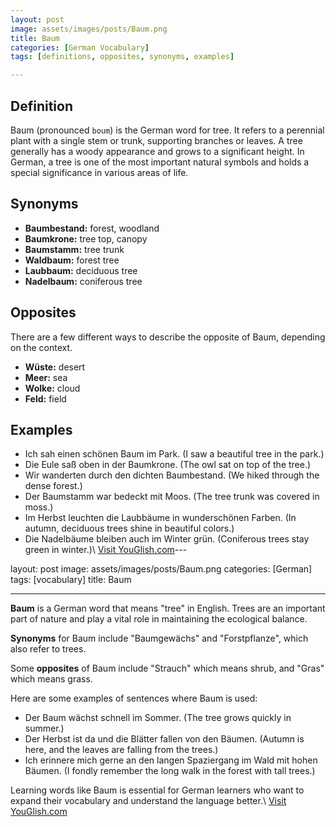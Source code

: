```yaml
---
layout: post
image: assets/images/posts/Baum.png
title: Baum
categories: [German Vocabulary]
tags: [definitions, opposites, synonyms, examples]

---
```


## Definition

Baum (pronounced `boum`) is the German word for tree. It refers to a perennial plant with a single stem or trunk, supporting branches or leaves. A tree generally has a woody appearance and grows to a significant height. In German, a tree is one of the most important natural symbols and holds a special significance in various areas of life.

## Synonyms

- **Baumbestand:** forest, woodland
- **Baumkrone:** tree top, canopy
- **Baumstamm:** tree trunk
- **Waldbaum:** forest tree
- **Laubbaum:** deciduous tree
- **Nadelbaum:** coniferous tree

## Opposites

There are a few different ways to describe the opposite of Baum, depending on the context.

- **Wüste:** desert
- **Meer:** sea
- **Wolke:** cloud
- **Feld:** field

## Examples

- Ich sah einen schönen Baum im Park. (I saw a beautiful tree in the park.)
- Die Eule saß oben in der Baumkrone. (The owl sat on top of the tree.)
- Wir wanderten durch den dichten Baumbestand. (We hiked through the dense forest.)
- Der Baumstamm war bedeckt mit Moos. (The tree trunk was covered in moss.)
- Im Herbst leuchten die Laubbäume in wunderschönen Farben. (In autumn, deciduous trees shine in beautiful colors.)
- Die Nadelbäume bleiben auch im Winter grün. (Coniferous trees stay green in winter.)\ <a id="yg-widget-0" class="youglish-widget" data-query="Baum" data-lang="german" data-components="8412" data-auto-start="0" data-bkg-color="theme_light" data-title="How%20to%20pronounce%20Baum%20in%20German"  rel="nofollow" href="https://youglish.com">Visit YouGlish.com</a><script async src="https://youglish.com/public/emb/widget.js" charset="utf-8"></script>---

layout: post
image: assets/images/posts/Baum.png
categories: [German]
tags: [vocabulary]
title: Baum

---

**Baum** is a German word that means "tree" in English. Trees are an important part of nature and play a vital role in maintaining the ecological balance. 

**Synonyms** for Baum include "Baumgewächs" and "Forstpflanze", which also refer to trees.

Some **opposites** of Baum include "Strauch" which means shrub, and "Gras" which means grass.

Here are some examples of sentences where Baum is used:

- Der Baum wächst schnell im Sommer. (The tree grows quickly in summer.)
- Der Herbst ist da und die Blätter fallen von den Bäumen. (Autumn is here, and the leaves are falling from the trees.)
- Ich erinnere mich gerne an den langen Spaziergang im Wald mit hohen Bäumen. (I fondly remember the long walk in the forest with tall trees.)

Learning words like Baum is essential for German learners who want to expand their vocabulary and understand the language better.\ <a id="yg-widget-0" class="youglish-widget" data-query="Baum" data-lang="german" data-components="8412" data-auto-start="0" data-bkg-color="theme_light" data-title="How%20to%20pronounce%20Baum%20in%20German"  rel="nofollow" href="https://youglish.com">Visit YouGlish.com</a><script async src="https://youglish.com/public/emb/widget.js" charset="utf-8"></script>